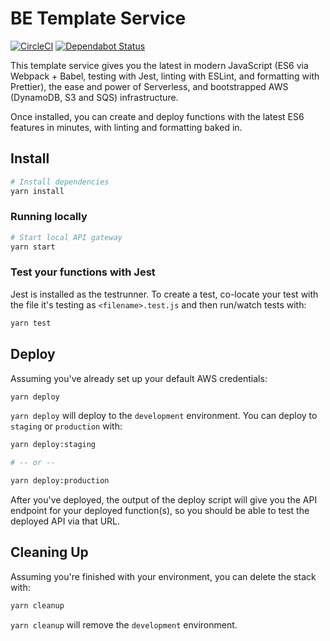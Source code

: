 # BE Template Service

[![CircleCI](https://circleci.com/gh/jackcohen5/be-template.svg?style=svg)](https://circleci.com/gh/jackcohen5/be-template)
[![Dependabot Status](https://api.dependabot.com/badges/status?host=github&repo=jackcohen5/be-template)](https://dependabot.com)

This template service gives you the latest in modern JavaScript (ES6 via Webpack + Babel, testing with Jest, linting with ESLint, and formatting with Prettier), the ease and power of Serverless, and bootstrapped AWS (DynamoDB, S3 and SQS) infrastructure.

Once installed, you can create and deploy functions with the latest ES6 features in minutes, with linting and formatting baked in.

## Install

```bash
# Install dependencies
yarn install
```

### Running locally

```bash
# Start local API gateway
yarn start
```

### Test your functions with Jest

Jest is installed as the testrunner. To create a test, co-locate your test with the file it's testing
as `<filename>.test.js` and then run/watch tests with:

```bash
yarn test
```

## Deploy

Assuming you've already set up your default AWS credentials:

```bash
yarn deploy
```

`yarn deploy` will deploy to the `development` environment. You can deploy to `staging` or `production`
with:

```bash
yarn deploy:staging

# -- or --

yarn deploy:production
```

After you've deployed, the output of the deploy script will give you the API endpoint
for your deployed function(s), so you should be able to test the deployed API via that URL.

## Cleaning Up

Assuming you're finished with your environment, you can delete the stack with:

```bash
yarn cleanup
```

`yarn cleanup` will remove the `development` environment.
